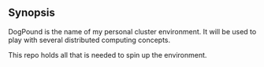 ## Synopsis
DogPound is the name of my personal cluster environment.
It will be used to play with several distributed computing concepts.

This repo holds all that is needed to spin up the environment.

